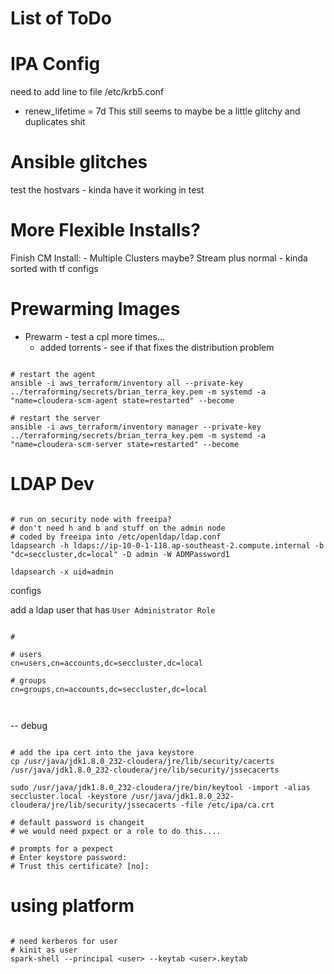 # List of ToDo

# IPA Config

need to add line to file /etc/krb5.conf
- renew_lifetime = 7d
This still seems to maybe be a little glitchy and duplicates shit

# Ansible glitches
test the hostvars - kinda have it working in test

# More Flexible Installs?
Finish CM Install:
    - Multiple Clusters maybe? Stream plus normal
    - kinda sorted with tf configs

# Prewarming Images
- Prewarm - test a cpl more times...
  - added torrents - see if that fixes the distribution problem

```{bash}

# restart the agent
ansible -i aws_terraform/inventory all --private-key ../terraforming/secrets/brian_terra_key.pem -m systemd -a "name=cloudera-scm-agent state=restarted" --become

# restart the server
ansible -i aws_terraform/inventory manager --private-key ../terraforming/secrets/brian_terra_key.pem -m systemd -a "name=cloudera-scm-server state=restarted" --become

```

# LDAP Dev

```{bash}

# run on security node with freeipa?
# don't need h and b and stuff on the admin node
# coded by freeipa into /etc/openldap/ldap.conf
ldapsearch -h ldaps://ip-10-0-1-118.ap-southeast-2.compute.internal -b "dc=seccluster,dc=local" -D admin -W ADMPassword1

ldapsearch -x uid=admin

```

configs

add a ldap user that has `User Administrator Role`

```{bash}

# 

# users
cn=users,cn=accounts,dc=seccluster,dc=local

# groups
cn=groups,cn=accounts,dc=seccluster,dc=local



```

-- debug

```{bash}

# add the ipa cert into the java keystore
cp /usr/java/jdk1.8.0_232-cloudera/jre/lib/security/cacerts /usr/java/jdk1.8.0_232-cloudera/jre/lib/security/jssecacerts

sudo /usr/java/jdk1.8.0_232-cloudera/jre/bin/keytool -import -alias seccluster.local -keystore /usr/java/jdk1.8.0_232-cloudera/jre/lib/security/jssecacerts -file /etc/ipa/ca.crt

# default password is changeit
# we would need pxpect or a role to do this.... 

# prompts for a pexpect
# Enter keystore password:
# Trust this certificate? [no]:

```

# using platform

```{bash}

# need kerberos for user
# kinit as user
spark-shell --principal <user> --keytab <user>.keytab

```